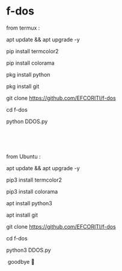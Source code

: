 # f-dos


from termux :

apt update && apt upgrade -y

pip install termcolor2

pip install colorama

pkg install python

pkg install git

git clone https://github.com/EFCORITI/f-dos

cd f-dos

python DDOS.py







‌

‌

from Ubuntu :

apt update && apt upgrade -y

pip3 install termcolor2

pip3 install colorama

apt install python3

apt install git

git clone https://github.com/EFCORITI/f-dos

cd f-dos

python3 DDOS.py



‌
goodbye 🍹
